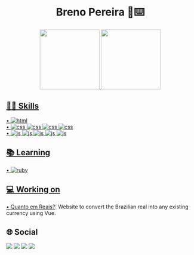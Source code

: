 <h1 align="center">Breno Pereira 👤⌨️</h1>

<div align="center">
  <a href="https://brenopereira.com">
  <img height="160em" src="https://github-readme-stats.vercel.app/api?username=brenoeddye&show_icons=true&theme=nord&include_all_commits=true&count_private=true"/>
  <img height="160em" src="https://github-readme-stats.vercel.app/api/top-langs/?username=brenoeddye&layout=compact&langs_count=7&theme=nord"/>
</div>

## 🤹🏻 Skills
• ![html](https://img.shields.io/badge/HTML-UX/UI-red?style=for-the-badge&logo=html5)<br>
• ![css](https://img.shields.io/badge/CSS-Sass-CC6699?style=for-the-badge&logo=sass) ![css](https://img.shields.io/badge/CSS-Bootstrap-7952B3?style=for-the-badge&logo=bootstrap) ![css](https://img.shields.io/badge/CSS-Styled%20Component-DB7093?style=for-the-badge&logo=styled-components) ![css](https://img.shields.io/badge/CSS-Less-1d365d?style=for-the-badge&logo=less)<br>
• ![js](https://img.shields.io/badge/JS-Vue-50BB7A?style=for-the-badge&logo=vue.js) ![js](https://img.shields.io/badge/JS-React-61DAFB?style=for-the-badge&logo=react) ![js](https://img.shields.io/badge/JS-Vite-646CFF?style=for-the-badge&logo=vite) ![js](https://img.shields.io/badge/JS-Node-84ba64?style=for-the-badge&logo=node.js) ![js](https://img.shields.io/badge/JS-jQuery-0769AD?style=for-the-badge&logo=jquery)

## 📚 Learning
• ![ruby](https://img.shields.io/badge/Backend-Ruby-CC342D?style=for-the-badge&logo=ruby)<br>

## 💻 Working on
• [Quanto em Reais?](https://github.com/brenoeddye/quanto-em-reais): Website to convert the Brazilian real into any existing currency using Vue.

## 🌐 Social
  <div> 
  <a href="https://instagram.com/brenoeddye" target="_blank"><img src="https://img.shields.io/badge/Instagram-BrenoEddye-E4405F?style=for-the-badge&logo=instagram" target="_blank"></a>
  <a href = "mailto:brenopereira856@gmail.com"><img src="https://img.shields.io/badge/GMAIL-Breno-EA4335?style=for-the-badge&logo=gmail" target="_blank"></a>
  <a href="https://www.linkedin.com/in/brenoeddye" target="_blank"><img src="https://img.shields.io/badge/linkedIn-Breno%20Pereira-0A66C2?style=for-the-badge&logo=linkedin" target="_blank"></a> 
  <a href="https://brenopereira.com" target="_blank"><img src="https://img.shields.io/badge/Portfolio-Breno%20Pereira-4FC08D?style=for-the-badge&logo=vue.js" target="_blank"></a> 
</div>
